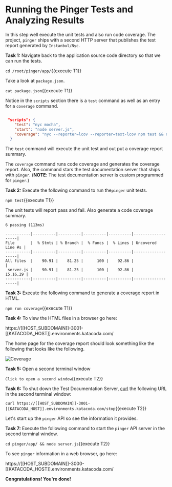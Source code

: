 # Running the Pinger Tests and Analyzing Results

In this step well execute the unit tests and also run code coverage. The project, `pinger` ships with a
second HTTP server that publishes the test report generated by `Instanbul/Nyc`.

**Task 1:** Navigate back to the application source code directory so that we can run the tests.

`cd /root/pinger/app/`{{execute  T1}}

Take a look at `package.json`.

`cat package.json`{{execute  T1}}

Notice in the `scripts` section there is a `test` command as
well as an entry for a `coverage` command.

```json

 "scripts": {
    "test": "nyc mocha",
    "start": "node server.js",
    "coverage": "nyc --reporter=lcov --reporter=text-lcov npm test && node testdocserver.js"
  }
```

The `test` command will execute the unit test and out put a coverage report summary.

The `coverage` command runs code coverage and generates the coverage report. Also, the command stars the test documentation
server that ships with `pinger`. (**NOTE**: The test documentation server is custom programmed for `pinger`.)

**Task 2:** Execute the following command to run the`pinger` unit tests.

`npm test`{{execute  T1}}

The unit tests will report pass and fail. Also generate a code coverage summary.

```text
6 passing (113ms)

-----------|----------|----------|----------|----------|-------------------|
File       |  % Stmts | % Branch |  % Funcs |  % Lines | Uncovered Line #s |
-----------|----------|----------|----------|----------|-------------------|
All files  |    90.91 |    81.25 |      100 |    92.86 |                   |
 server.js |    90.91 |    81.25 |      100 |    92.86 |          15,16,29 |
-----------|----------|----------|----------|----------|-------------------|
```

**Task 3:** Execute the following command to generate a coverage report in HTML.

`npm run coverage`{{execute  T1}}

**Task 4:** To view the HTML files in a browser go here:

https://[[HOST_SUBDOMAIN]]-3001-[[KATACODA_HOST]].environments.katacoda.com/

The home page for the coverage report should look something like the following
that looks like the following.

![Coverage](https://raw.githubusercontent.com/reselbob/katacoda-scenarios/master/using-istanbul-nyc/images/coverage.png)


**Task 5:** Open a second terminal window

`Click to open a second window`{{execute T2}}

**Task 6:** To shut down the Test Documentation Server, [curl](https://www.lifewire.com/curl-definition-2184508)
the following URL in the second terminal window:

`curl https://[[HOST_SUBDOMAIN]]-3001-[[KATACODA_HOST]].environments.katacoda.com/stop`{{execute  T2}}

Let's start up the `pinger` API so see the information it provides.

**Task 7:** Execute the following command to start the `pinger` API server in the second terminal window.

`cd pinger/app/ && node server.js`{{execute T2}}

To see `pinger` information in a web browser, go here:

https://[[HOST_SUBDOMAIN]]-3000-[[KATACODA_HOST]].environments.katacoda.com/

**Congratulations! You're done!**


